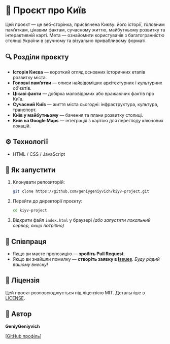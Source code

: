 # 🌆 Проєкт про Київ

Цей проєкт — це веб-сторінка, присвячена Києву: його історії, головним пам’яткам, цікавим фактам, сучасному життю, майбутньому розвитку та інтерактивній карті. Мета — ознайомити користувачів з багатогранністю столиці України в зручному та візуально привабливому форматі.

## 🔍 Розділи проєкту

- **Історія Києва** — короткий огляд основних історичних етапів розвитку міста.
- **Головні пам’ятки** — описи найвідоміших архітектурних і культурних об'єктів.
- **Цікаві факти** — добірка маловідомих або вражаючих фактів про Київ.
- **Сучасний Київ** — життя міста сьогодні: інфраструктура, культура, транспорт.
- **Київ у майбутньому** — бачення та плани розвитку столиці.
- **Київ на Google Maps** — інтеграція з картою для перегляду ключових локацій.

## ⚙️ Технології

- HTML / CSS / JavaScript


## 🚀 Як запустити

1. Клонувати репозиторій:
   ```bash
   git clone https://github.com/geniygeniyvich/kiyv-project.git

2. Перейти до директорії проєкту:

   ```bash
   cd kiyv-project
   ```
3. Відкрити файл `index.html` у браузері
   *(або запустити локальний сервер, якщо потрібно)*

## 🤝 Співпраця

* Якщо ви маєте пропозицію — **зробіть Pull Request**.
* Якщо ви знайшли помилку — **створіть заявку в [Issues](../../issues)**.
  _Буду радий вашому внеску!_

## 📄 Ліцензія

Цей проєкт розповсюджується під ліцензією MIT. Детальніше в [LICENSE](./LICENSE.md).

## 👤 Автор

**GeniyGeniyvich**

[[GitHub профіль](https://github.com/geniygeniyvich)]

